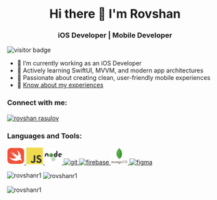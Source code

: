 <h1 align="center">Hi there 👋 I'm Rovshan </h1> 

<h3 align="center">iOS Developer | Mobile Developer  </h3>
<p>
  <img src="https://visitor-badge.laobi.icu/badge?page_id=rovshanr1&left_color=gray&right_color=blue" alt="visitor badge" />
</p>

- 🔭 I’m currently working as an iOS Developer  
- 🌱 Actively learning SwiftUI, MVVM, and modern app architectures  
- 🚀 Passionate about creating clean, user-friendly mobile experiences  
- 📄 [Know about my experiences](https://www.linkedin.com/in/rovshan-rasulov-85b601329/)

<h3 align="left">Connect with me:</h3>
<p align="left">
<a href="https://www.linkedin.com/in/rovshan-rasulov-85b601329/" target="blank"><img align="center" src="https://raw.githubusercontent.com/rahuldkjain/github-profile-readme-generator/master/src/images/icons/Social/linked-in-alt.svg" alt="rovshan rasulov" height="40" width="40" /></a>
</p>

<h3 align="left">Languages and Tools:</h3>
<p align="left">
<a href="https://developer.apple.com/swift/" target="_blank" rel="noreferrer"> <img src="https://raw.githubusercontent.com/devicons/devicon/master/icons/swift/swift-original.svg" alt="swift" width="40" height="40"/> 
</a>
<a href="https://developer.mozilla.org/en-US/docs/Web/JavaScript" target="_blank" rel="noreferrer"> <img src="https://raw.githubusercontent.com/devicons/devicon/master/icons/javascript/javascript-original.svg" alt="javascript" width="40" height="40"/> 
</a> 
<a href="https://nodejs.org" target="_blank" rel="noreferrer"> <img src="https://raw.githubusercontent.com/devicons/devicon/master/icons/nodejs/nodejs-original-wordmark.svg" alt="nodejs" width="40" height="40"/> </a>
<a href="https://git-scm.com/" target="_blank" rel="noreferrer"> <img src="https://www.vectorlogo.zone/logos/git-scm/git-scm-icon.svg" alt="git" width="40" height="40"/> </a> 
<a href="https://firebase.google.com/" target="_blank" rel="noreferrer"> <img src="https://www.vectorlogo.zone/logos/firebase/firebase-icon.svg" alt="firebase" width="40" height="40"/> </a> 
<a href="https://www.mongodb.com/" target="_blank" rel="noreferrer"> <img src="https://raw.githubusercontent.com/devicons/devicon/master/icons/mongodb/mongodb-original-wordmark.svg" alt="mongodb" width="40" height="40"/> </a>
<a href="https://www.figma.com/" target="_blank" rel="noreferrer"> <img src="https://www.vectorlogo.zone/logos/figma/figma-icon.svg" alt="figma" width="40" height="40"/></a> 
</p>

<p><img align="left" src="https://github-readme-stats.vercel.app/api/top-langs?username=rovshanr1&show_icons=true&locale=en&layout=compact" alt="rovshanr1" /></p>

<p>&nbsp;<img align="center" src="https://github-readme-stats.vercel.app/api?username=rovshanr1&show_icons=true&locale=en" alt="rovshanr1" /></p>

<p><img align="center" src="https://github-readme-streak-stats.herokuapp.com/?user=rovshanr1&" alt="rovshanr1" /></p>

